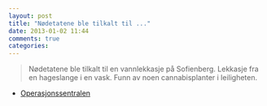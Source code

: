 ```yaml
---
layout: post
title: "Nødetatene ble tilkalt til ..."
date: 2013-01-02 11:44
comments: true
categories: 
---
```

> Nødetatene ble tilkalt til en vannlekkasje på Sofienberg. Lekkasje fra en hageslange i en vask. Funn av noen cannabisplanter i leiligheten. 
- [Operasjonssentralen](https://twitter.com/oslopolitiops/statuses/286558680982376448)

